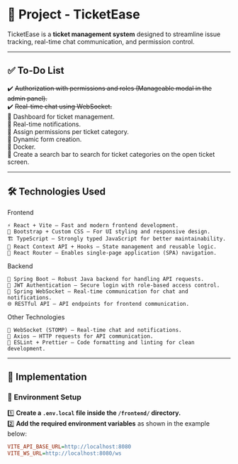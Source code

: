 # 📌 Project - TicketEase

TicketEase is a **ticket management system** designed to streamline issue tracking, real-time chat communication, and permission control.

---

## ✅ To-Do List

✔️ ~~Authorization with permissions and roles (Manageable modal in the admin panel).~~  
✔️ ~~Real-time chat using WebSocket.~~  
🔲 Dashboard for ticket management.  
🔲 Real-time notifications.  
🔲 Assign permissions per ticket category.  
🔲 Dynamic form creation. <br>
🔲 Docker. <br>
🔲 Create a search bar to search for ticket categories on the open ticket screen.

---

## 🛠️ Technologies Used
Frontend

    ⚡ React + Vite – Fast and modern frontend development.
    🎨 Bootstrap + Custom CSS – For UI styling and responsive design.
    🏗 TypeScript – Strongly typed JavaScript for better maintainability.
    🔄 React Context API + Hooks – State management and reusable logic.
    🔗 React Router – Enables single-page application (SPA) navigation.

Backend

    🏢 Spring Boot – Robust Java backend for handling API requests.
    🔐 JWT Authentication – Secure login with role-based access control.
    📩 Spring WebSocket – Real-time communication for chat and notifications.
    🌐 RESTful API – API endpoints for frontend communication.

Other Technologies

    🚀 WebSocket (STOMP) – Real-time chat and notifications.
    📡 Axios – HTTP requests for API communication.
    📝 ESLint + Prettier – Code formatting and linting for clean development.

---

## 🚀 Implementation

### 🔧 Environment Setup

1️⃣ **Create a `.env.local` file inside the `/frontend/` directory.**  
2️⃣ **Add the required environment variables** as shown in the example below:

```ini
VITE_API_BASE_URL=http://localhost:8080
VITE_WS_URL=http://localhost:8080/ws

